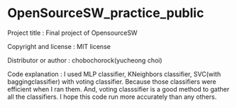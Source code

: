 # OpenSourceSW_practice_public
Project title : Final project of OpensourceSW

Copyright and license : MIT license

Distributor or author : chobochorock(yucheong choi)

Code explanation : I used MLP classifier, KNeighbors classifier, SVC(with baggingclassifier) with voting classifier. 
  Because those classifiers were efficient when I ran them. 
  And, voting classsifier is a good method to gather all the classifiers.
  I hope this code run more accurately than any others.
